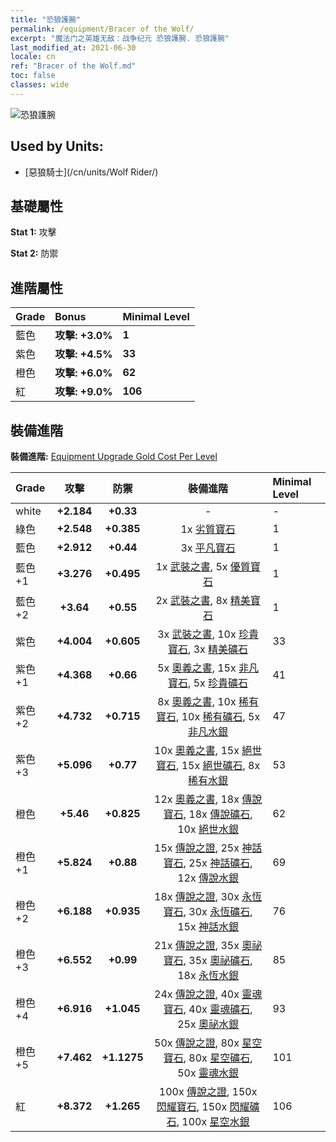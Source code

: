 ```yaml
---
title: "恐狼護腕"
permalink: /equipment/Bracer of the Wolf/
excerpt: "魔法门之英雄无敌：战争纪元 恐狼護腕. 恐狼護腕"
last_modified_at: 2021-06-30
locale: cn
ref: "Bracer of the Wolf.md"
toc: false
classes: wide
---
```


  ![恐狼護腕](/images/e/e_4023.png)

## Used by Units:

* [惡狼騎士](/cn/units/Wolf Rider/) 


## 基礎屬性
 **Stat 1:** 攻擊

 **Stat 2:** 防禦

## 進階屬性

  |     Grade    |   Bonus | Minimal Level | 
  |:-------------|:--------|:--------------| 
  | 藍色 | **攻擊: +3.0%** | **1** | 
  | 紫色 | **攻擊: +4.5%** | **33** | 
  | 橙色 | **攻擊: +6.0%** | **62** | 
  | 紅 | **攻擊: +9.0%** | **106** | 


## 裝備進階
 **裝備進階:** [Equipment Upgrade Gold Cost Per Level](/equipment/EquipmentUpgradeCostPerLevel/) 

  |          Grade      | 攻擊 | 防禦 | 裝備進階 | Minimal Level |
  |:--------------------|:---------:|:---------:|:----------------:|:--------------|
  | white | **+2.184** | **+0.33** | - | - |
  | 綠色 | **+2.548** | **+0.385** | 1x [劣質寶石](/cn/Items/mat_4/) | 1 |
  | 藍色 | **+2.912** | **+0.44** | 3x [平凡寶石](/cn/Items/mat_10/) | 1 |
  | 藍色 +1 | **+3.276** | **+0.495** | 1x [武裝之書](/cn/Items/mat_18/), 5x [優質寶石](/cn/Items/mat_16/) | 1 |
  | 藍色 +2 | **+3.64** | **+0.55** | 2x [武裝之書](/cn/Items/mat_25/), 8x [精美寶石](/cn/Items/mat_23/) | 1 |
  | 紫色 | **+4.004** | **+0.605** | 3x [武裝之書](/cn/Items/mat_32/), 10x [珍貴寶石](/cn/Items/mat_30/), 3x [精美礦石](/cn/Items/mat_19/) | 33 |
  | 紫色 +1 | **+4.368** | **+0.66** | 5x [奧義之書](/cn/Items/mat_39/), 15x [非凡寶石](/cn/Items/mat_37/), 5x [珍貴礦石](/cn/Items/mat_26/) | 41 |
  | 紫色 +2 | **+4.732** | **+0.715** | 8x [奧義之書](/cn/Items/mat_46/), 10x [稀有寶石](/cn/Items/mat_44/), 10x [稀有礦石](/cn/Items/mat_40/), 5x [非凡水銀](/cn/Items/mat_35/) | 47 |
  | 紫色 +3 | **+5.096** | **+0.77** | 10x [奧義之書](/cn/Items/mat_53/), 15x [絕世寶石](/cn/Items/mat_51/), 15x [絕世礦石](/cn/Items/mat_47/), 8x [稀有水銀](/cn/Items/mat_42/) | 53 |
  | 橙色 | **+5.46** | **+0.825** | 12x [奧義之書](/cn/Items/mat_60/), 18x [傳說寶石](/cn/Items/mat_58/), 18x [傳說礦石](/cn/Items/mat_54/), 10x [絕世水銀](/cn/Items/mat_49/) | 62 |
  | 橙色 +1 | **+5.824** | **+0.88** | 15x [傳說之證](/cn/Items/mat_67/), 25x [神話寶石](/cn/Items/mat_65/), 25x [神話礦石](/cn/Items/mat_61/), 12x [傳說水銀](/cn/Items/mat_56/) | 69 |
  | 橙色 +2 | **+6.188** | **+0.935** | 18x [傳說之證](/cn/Items/mat_74/), 30x [永恆寶石](/cn/Items/mat_72/), 30x [永恆礦石](/cn/Items/mat_68/), 15x [神話水銀](/cn/Items/mat_63/) | 76 |
  | 橙色 +3 | **+6.552** | **+0.99** | 21x [傳說之證](/cn/Items/mat_81/), 35x [奧祕寶石](/cn/Items/mat_79/), 35x [奧祕礦石](/cn/Items/mat_75/), 18x [永恆水銀](/cn/Items/mat_70/) | 85 |
  | 橙色 +4 | **+6.916** | **+1.045** | 24x [傳說之證](/cn/Items/mat_88/), 40x [靈魂寶石](/cn/Items/mat_86/), 40x [靈魂礦石](/cn/Items/mat_82/), 25x [奧祕水銀](/cn/Items/mat_77/) | 93 |
  | 橙色 +5 | **+7.462** | **+1.1275** | 50x [傳說之證](/cn/Items/mat_95/), 80x [星空寶石](/cn/Items/mat_93/), 80x [星空礦石](/cn/Items/mat_89/), 50x [靈魂水銀](/cn/Items/mat_84/) | 101 |
  | 紅 | **+8.372** | **+1.265** | 100x [傳說之證](/cn/Items/mat_102/), 150x [閃耀寶石](/cn/Items/mat_100/), 150x [閃耀礦石](/cn/Items/mat_96/), 100x [星空水銀](/cn/Items/mat_91/) | 106 |

